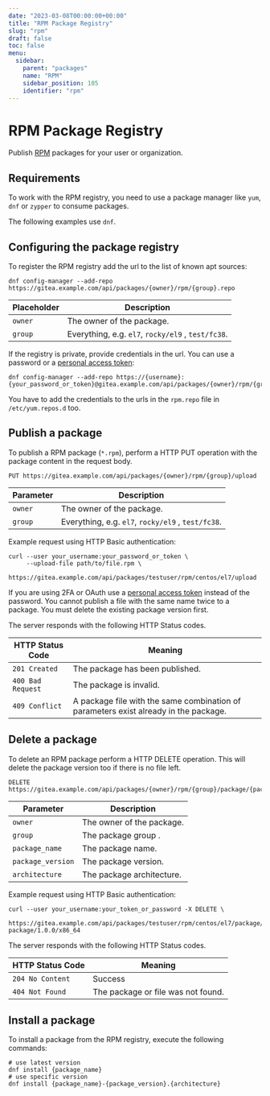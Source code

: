 ```yaml
---
date: "2023-03-08T00:00:00+00:00"
title: "RPM Package Registry"
slug: "rpm"
draft: false
toc: false
menu:
  sidebar:
    parent: "packages"
    name: "RPM"
    sidebar_position: 105
    identifier: "rpm"
---
```


# RPM Package Registry

Publish [RPM](https://rpm.org/) packages for your user or organization.

## Requirements

To work with the RPM registry, you need to use a package manager like `yum`, `dnf` or `zypper` to consume packages.

The following examples use `dnf`.

## Configuring the package registry

To register the RPM registry add the url to the list of known apt sources:

```shell
dnf config-manager --add-repo https://gitea.example.com/api/packages/{owner}/rpm/{group}.repo
```

| Placeholder | Description                                        |
| ----------- |----------------------------------------------------|
| `owner`     | The owner of the package.                          |
| `group`     |  Everything, e.g. `el7`, `rocky/el9` , `test/fc38`.|

If the registry is private, provide credentials in the url. You can use a password or a [personal access token](development/api-usage.md#authentication):

```shell
dnf config-manager --add-repo https://{username}:{your_password_or_token}@gitea.example.com/api/packages/{owner}/rpm/{group}.repo
```

You have to add the credentials to the urls in the `rpm.repo` file in `/etc/yum.repos.d` too.

## Publish a package

To publish a RPM package (`*.rpm`), perform a HTTP PUT operation with the package content in the request body.

```
PUT https://gitea.example.com/api/packages/{owner}/rpm/{group}/upload
```

| Parameter | Description |
| --------- | ----------- |
| `owner`   | The owner of the package. |
| `group`   |  Everything, e.g. `el7`, `rocky/el9` , `test/fc38`.|

Example request using HTTP Basic authentication:

```shell
curl --user your_username:your_password_or_token \
     --upload-file path/to/file.rpm \
     https://gitea.example.com/api/packages/testuser/rpm/centos/el7/upload
```

If you are using 2FA or OAuth use a [personal access token](development/api-usage.md#authentication) instead of the password.
You cannot publish a file with the same name twice to a package. You must delete the existing package version first.

The server responds with the following HTTP Status codes.

| HTTP Status Code  | Meaning |
| ----------------- | ------- |
| `201 Created`     | The package has been published. |
| `400 Bad Request` | The package is invalid. |
| `409 Conflict`    | A package file with the same combination of parameters exist already in the package. |

## Delete a package

To delete an RPM package perform a HTTP DELETE operation. This will delete the package version too if there is no file left.

```
DELETE https://gitea.example.com/api/packages/{owner}/rpm/{group}/package/{package_name}/{package_version}/{architecture}
```

| Parameter         | Description                |
|-------------------|----------------------------|
| `owner`           | The owner of the package.  |
| `group`           | The package group       .  |
| `package_name`    | The package name.          |
| `package_version` | The package version.       |
| `architecture`    | The package architecture.  |

Example request using HTTP Basic authentication:

```shell
curl --user your_username:your_token_or_password -X DELETE \
     https://gitea.example.com/api/packages/testuser/rpm/centos/el7/package/test-package/1.0.0/x86_64
```

The server responds with the following HTTP Status codes.

| HTTP Status Code  | Meaning |
| ----------------- | ------- |
| `204 No Content`  | Success |
| `404 Not Found`   | The package or file was not found. |

## Install a package

To install a package from the RPM registry, execute the following commands:

```shell
# use latest version
dnf install {package_name}
# use specific version
dnf install {package_name}-{package_version}.{architecture}
```
